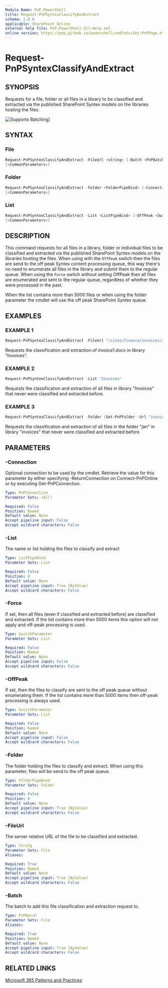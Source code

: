 ```yaml
---
Module Name: PnP.PowerShell
title: Request-PnPSyntexClassifyAndExtract
schema: 2.0.0
applicable: SharePoint Online
external help file: PnP.PowerShell.dll-Help.xml
online version: https://pnp.github.io/powershell/cmdlets/Get-PnPPage.html
---
```

 
# Request-PnPSyntexClassifyAndExtract

## SYNOPSIS

Requests for a file, folder or all files in a library to be classified and extracted via the published SharePoint Syntex models on the libraries hosting the files.

![Supports Batching](../images/batching/Batching.png)]

## SYNTAX

### File

```powershell
Request-PnPSyntexClassifyAndExtract -FileUrl <string> [-Batch <PnPBatch>]  [-Connection <PnPConnection>] 
[<CommonParameters>]
```

### Folder

```powershell
Request-PnPSyntexClassifyAndExtract -Folder <FolderPipeBind> [-Connection <PnPConnection>] 
[<CommonParameters>]
```

### List

```powershell
Request-PnPSyntexClassifyAndExtract -List <ListPipeBind> [-OffPeak <SwitchParameter>] [-Force <SwitchParameter>] [-Connection <PnPConnection>] 
[<CommonParameters>]
```

## DESCRIPTION

This command requests for all files in a library, folder or individual files to be classified and extracted via the published SharePoint Syntex models on the libraries hosting the files. When using with the `OffPeak` switch then the files are send to the off peak Syntex content processing queue, this way there's no need to enumerate all files in the library and submit them to the regular queue. When using the `Force` switch without setting OffPeak then all files are enumerated and sent to the regular queue, regardless of whether they were processed in the past.

When the list contains more than 5000 files or when using the folder parameter the cmdlet will use the off peak SharePoint Syntex queue.

## EXAMPLES

### EXAMPLE 1

```powershell
Request-PnPSyntexClassifyAndExtract -FileUrl "/sites/finance/invoices/invoice1.docx" 
```

Requests the classification and extraction of invoice1.docx in library "Invoices".

### EXAMPLE 2

```powershell
Request-PnPSyntexClassifyAndExtract -List "Invoices"
```

Requests the classification and extraction of all files in library "Invoices" that never were classified and extracted before.

### EXAMPLE 3

```powershell
Request-PnPSyntexClassifyAndExtract -Folder (Get-PnPFolder -Url "invoices/Q1/jan")
```

Requests the classification and extraction of all files in the folder "jan" in library "invoices" that never were classified and extracted before.

## PARAMETERS

### -Connection

Optional connection to be used by the cmdlet. Retrieve the value for this parameter by either specifying -ReturnConnection on Connect-PnPOnline or by executing Get-PnPConnection.

```yaml
Type: PnPConnection
Parameter Sets: (All)

Required: False
Position: Named
Default value: None
Accept pipeline input: False
Accept wildcard characters: False
```

### -List

The name or list holding the files to classify and extract

```yaml
Type: ListPipeBind
Parameter Sets: List

Required: False
Position: 0
Default value: None
Accept pipeline input: True (ByValue)
Accept wildcard characters: False
```

### -Force

If set, then all files (even if classified and extracted before) are classified and extracted. If the list contains more than 5000 items this option will not apply and off-peak processing is used.

```yaml
Type: SwitchParameter
Parameter Sets: List

Required: False
Position: Named
Default value: None
Accept pipeline input: False
Accept wildcard characters: False
```

### -OffPeak

If set, then the files to classify are sent to the off peak queue without enumerating them. If the list contains more than 5000 items then off-peak processing is always used.

```yaml
Type: SwitchParameter
Parameter Sets: List

Required: False
Position: Named
Default value: None
Accept pipeline input: False
Accept wildcard characters: False
```

### -Folder

The folder holding the files to classify and extract. When using this parameter, files will be send to the off peak queue.

```yaml
Type: FolderPipeBind
Parameter Sets: Folder

Required: False
Position: 0
Default value: None
Accept pipeline input: True (ByValue)
Accept wildcard characters: False
```

### -FileUrl

The server relative URL of the file to be classified and extracted.

```yaml
Type: String
Parameter Sets: File
Aliases:

Required: True
Position: Named
Default value: None
Accept pipeline input: True (ByValue)
Accept wildcard characters: False
```

### -Batch

The batch to add this file classification and extraction request to.

```yaml
Type: PnPBatch
Parameter Sets: File
Aliases:

Required: True
Position: Named
Default value: None
Accept pipeline input: True (ByValue)
Accept wildcard characters: False
```

## RELATED LINKS

[Microsoft 365 Patterns and Practices](https://aka.ms/m365pnp)
